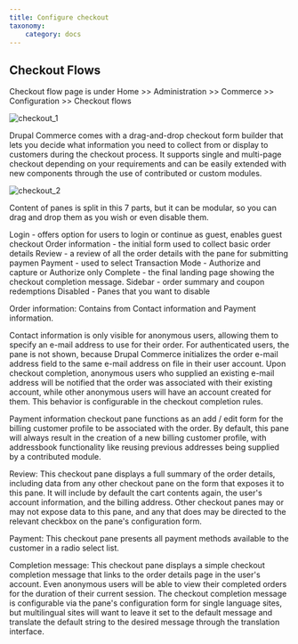 ```yaml
---
title: Configure checkout
taxonomy:
    category: docs
---
```


## Checkout Flows

Checkout flow page is under Home >> Administration >> Commerce >> Configuration >> Checkout flows

![checkout_1](commerce-docs/images/contributing/checkout_1.JPG)

Drupal Commerce comes with a drag-and-drop checkout form builder that lets you decide what information you need to collect from or display to customers during the checkout process. It supports single and multi-page checkout depending on your requirements and can be easily extended with new components through the use of contributed or custom modules.

![checkout_2](commerce-docs/images/contributing/checkout_2.JPG)

Content of panes is split in this 7 parts, but it can be modular, so you can drag and drop them as you wish or even disable them.

Login - offers option for users to login or continue as guest, enables guest checkout
Order information - the initial form used to collect basic order details
Review - a review of all the order details with the pane for submitting paymen
Payment -  used to select Transaction Mode - Authorize and capture or Authorize only
Complete -  the final landing page showing the checkout completion message.
Sidebar - order summary and coupon redemptions
Disabled - Panes that you want to disable

Order information:
Contains from Contact information and Payment information.

Contact information is only visible for anonymous users, allowing them to specify an e-mail address to use for their order. 
For authenticated users, the pane is not shown, because Drupal Commerce initializes the order e-mail address field to the same e-mail address on file in their user account. 
Upon checkout completion, anonymous users who supplied an existing e-mail address will be notified that the order was associated with their existing account, while other anonymous users will have an account created for them. This behavior is configurable in the checkout completion rules.

Payment information checkout pane functions as an add / edit form for the billing customer profile to be associated with the order. By default, this pane will always result in the creation of a new billing customer profile, with addressbook functionality like reusing previous addresses being supplied by a contributed module.

Review:
This checkout pane displays a full summary of the order details, including data from any other checkout pane on the form that exposes it to this pane. It will include by default the cart contents again, the user's account information, and the billing address. Other checkout panes may or may not expose data to this pane, and any that does may be directed to the relevant checkbox on the pane's configuration form.

Payment:
This checkout pane presents all payment methods available to the customer in a radio select list.

Completion message:
This checkout pane displays a simple checkout completion message that links to the order details page in the user's account. Even anonymous users will be able to view their completed orders for the duration of their current session. The checkout completion message is configurable via the pane's configuration form for single language sites, but multilingual sites will want to leave it set to the default message and translate the default string to the desired message through the translation interface.
